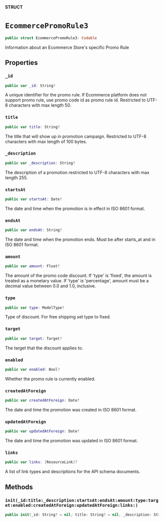 **STRUCT**

# `EcommercePromoRule3`

```swift
public struct EcommercePromoRule3: Codable
```

Information about an Ecommerce Store&#x27;s specific Promo Rule

## Properties
### `_id`

```swift
public var _id: String?
```

A unique identifier for the promo rule. If Ecommerce platform does not support promo rule, use promo code id as promo rule id. Restricted to UTF-8 characters with max length 50.

### `title`

```swift
public var title: String?
```

The title that will show up in promotion campaign. Restricted to UTF-8 characters with max length of 100 bytes.

### `_description`

```swift
public var _description: String?
```

The description of a promotion restricted to UTF-8 characters with max length 255.

### `startsAt`

```swift
public var startsAt: Date?
```

The date and time when the promotion is in effect in ISO 8601 format.

### `endsAt`

```swift
public var endsAt: String?
```

The date and time when the promotion ends. Must be after starts_at and in ISO 8601 format.

### `amount`

```swift
public var amount: Float?
```

The amount of the promo code discount. If &#x27;type&#x27; is &#x27;fixed&#x27;, the amount is treated as a monetary value. If &#x27;type&#x27; is &#x27;percentage&#x27;, amount must be a decimal value between 0.0 and 1.0, inclusive.

### `type`

```swift
public var type: ModelType?
```

Type of discount. For free shipping set type to fixed.

### `target`

```swift
public var target: Target?
```

The target that the discount applies to.

### `enabled`

```swift
public var enabled: Bool?
```

Whether the promo rule is currently enabled.

### `createdAtForeign`

```swift
public var createdAtForeign: Date?
```

The date and time the promotion was created in ISO 8601 format.

### `updatedAtForeign`

```swift
public var updatedAtForeign: Date?
```

The date and time the promotion was updated in ISO 8601 format.

### `links`

```swift
public var links: [ResourceLink]?
```

A list of link types and descriptions for the API schema documents.

## Methods
### `init(_id:title:_description:startsAt:endsAt:amount:type:target:enabled:createdAtForeign:updatedAtForeign:links:)`

```swift
public init(_id: String? = nil, title: String? = nil, _description: String? = nil, startsAt: Date? = nil, endsAt: String? = nil, amount: Float? = nil, type: ModelType? = nil, target: Target? = nil, enabled: Bool? = nil, createdAtForeign: Date? = nil, updatedAtForeign: Date? = nil, links: [ResourceLink]? = nil)
```
